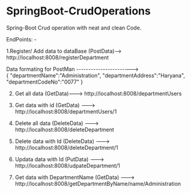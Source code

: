 # SpringBoot-CrudOperations
Spring-Boot Crud operation with neat and clean Code. 


EndPoints: - 

1.Register/ Add data to dataBase   (PostData)-->  http://localhost:8008/registerDepartment

Data formating for PostMan ----------------------->      
{
    "departmentName":"Administration",
    "departmentAddress":"Haryana",
    "departmentCodeNo":"0077"
}


2. Get all data (GetData)---> http://localhost:8008/departmentUsers
3. Get data with id (GetData) ---> http://localhost:8008/departmentUsers/1

4. Delete all data (DeleteData) --->  http://localhost:8008/deleteDepartment
5. Delete data with Id (DeleteData) ---> http://localhost:8008/deleteDepartment/1

6. Updata data with Id (PutData) ---> http://localhost:8008/udpateDepartment/1

7. Get data with DepartmentName (GetData) --->  http://localhost:8008/getDepartmentByName/name/Administration
